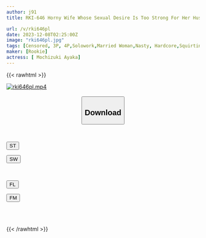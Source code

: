 ```yaml
---
author: j91
title: RKI-646 Horny Wife Whose Sexual Desire Is Too Strong For Her Husband To Handle. NTR Ayaka Mochizuki Makes Her Fuck Him Until She's Satisfied.

url: /v/rki646pl
date: 2023-12-08T02:25:00Z
image: "rki646pl.jpg"
tags: [Censored, 3P, 4P,Solowork,Married Woman,Nasty, Hardcore,Squirting,Cuckold	]
maker: [Rookie]
actress: [ Mochizuki Ayaka]
---
```



{{< rawhtml >}}

<div class="video" data-videoid="jkqMp18eG2uzBRW">
    <a href="javascript:;">
        <img src="/v/rki646pl/rki646pl.jpg" width="WIDTH" height="HEIGHT" alt="rki646pl.mp4" loading="lazy">
    </a>
</div>

<script type="text/javascript" src="https://j91.asia/asset/on-demand-st.js"></script>

<br>
  <link rel="stylesheet" href="https://j91.asia/asset/bs5.css">
  
  <center>
  <button class="btn btn-primary" type="button" data-bs-toggle="collapse" data-bs-target=".multi-collapse" aria-expanded="false" aria-controls="multiCollapseExample1 multiCollapseExample2"><h2>Download</h2></button></center>
</p>
<div class="row">
  <div class="col">
    <div class="collapse multi-collapse" id="multiCollapseExample1">
      <div class="card card-body">
	      	      <br>
<div class="buttons">  
<p><a href="https://streamtape.to/v/jkqMp18eG2uzBRW" target="_blank"><button class="btn-hover color-3"><i class="fa fa-download"></i> ST</button></a></p>
<p><a href="https://flaswish.com/v7nd2ssaid6y" target="_blank"><button class="btn-hover color-2"><i class="fa fa-download"></i> SW</button></a></p></div>
    </div>
  </div>
</div>
  <div class="col">
    <div class="collapse multi-collapse" id="multiCollapseExample2">
      <div class="card card-body">
	      <br>
<div class="buttons">
<p><a href="javascript:;" target="_blank"><button class="btn-hover color-9"><i class="fa fa-download"></i> FL</button></a></p>
<p><a href="javascript:;" target="_blank"><button class="btn-hover color-8"><i class="fa fa-download"></i> FM</button></a></p></div>
<br><br>
      </div>
    </div>
  </div>
</div>

{{< /rawhtml >}}